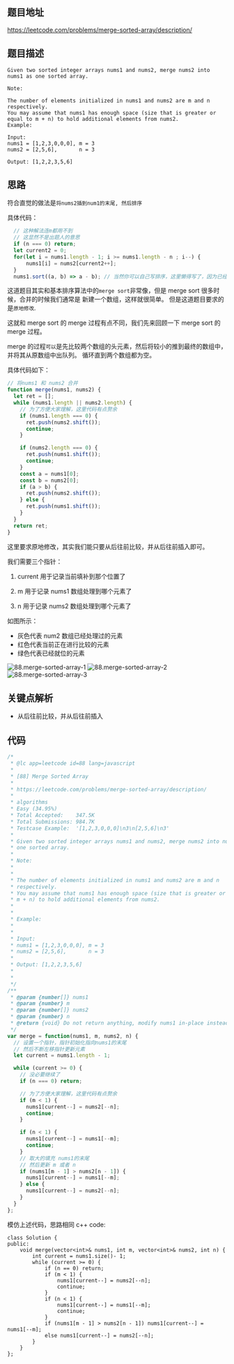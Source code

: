 ## 题目地址

https://leetcode.com/problems/merge-sorted-array/description/

## 题目描述

```
Given two sorted integer arrays nums1 and nums2, merge nums2 into nums1 as one sorted array.

Note:

The number of elements initialized in nums1 and nums2 are m and n respectively.
You may assume that nums1 has enough space (size that is greater or equal to m + n) to hold additional elements from nums2.
Example:

Input:
nums1 = [1,2,3,0,0,0], m = 3
nums2 = [2,5,6],       n = 3

Output: [1,2,2,3,5,6]
```

## 思路

符合直觉的做法是`将nums2插到num1的末尾, 然后排序`


具体代码：

```js
  // 这种解法连m都用不到
  // 这显然不是出题人的意思
  if (n === 0) return;
  let current2 = 0;
  for(let i = nums1.length - 1; i >= nums1.length - n ; i--) {
      nums1[i] = nums2[current2++];
  }
  nums1.sort((a, b) => a - b); // 当然你可以自己写排序，这里懒得写了，因为已经偏离了题目本身

```

这道题目其实和基本排序算法中的`merge sort`非常像，但是 merge sort 很多时候，合并的时候我们通常是
新建一个数组，这样就很简单。 但是这道题目要求的是`原地修改`.

这就和 merge sort 的 merge 过程有点不同，我们先来回顾一下 merge sort 的 merge 过程。

merge 的过程`可以`是先比较两个数组的头元素，然后将较小的推到最终的数组中，并将其从原数组中出队列。
循环直到两个数组都为空。

具体代码如下：

```js
// 将nums1 和 nums2 合并
function merge(nums1, nums2) {
  let ret = [];
  while (nums1.length || nums2.length) {
    // 为了方便大家理解，这里代码有点赘余
    if (nums1.length === 0) {
      ret.push(nums2.shift());
      continue;
    }

    if (nums2.length === 0) {
      ret.push(nums1.shift());
      continue;
    }
    const a = nums1[0];
    const b = nums2[0];
    if (a > b) {
      ret.push(nums2.shift());
    } else {
      ret.push(nums1.shift());
    }
  }
  return ret;
}
```

这里要求原地修改，其实我们能只要从后往前比较，并从后往前插入即可。

我们需要三个指针：

1. current 用于记录当前填补到那个位置了

2. m 用于记录 nums1 数组处理到哪个元素了

3. n 用于记录 nums2 数组处理到哪个元素了

如图所示：

- 灰色代表 num2 数组已经处理过的元素
- 红色代表当前正在进行比较的元素
- 绿色代表已经就位的元素

![88.merge-sorted-array-1](../assets/problems/88.merge-sorted-array-1.png)
![88.merge-sorted-array-2](../assets/problems/88.merge-sorted-array-2.png)
![88.merge-sorted-array-3](../assets/problems/88.merge-sorted-array-3.png)

## 关键点解析

- 从后往前比较，并从后往前插入

## 代码

```js
/*
 * @lc app=leetcode id=88 lang=javascript
 *
 * [88] Merge Sorted Array
 *
 * https://leetcode.com/problems/merge-sorted-array/description/
 *
 * algorithms
 * Easy (34.95%)
 * Total Accepted:    347.5K
 * Total Submissions: 984.7K
 * Testcase Example:  '[1,2,3,0,0,0]\n3\n[2,5,6]\n3'
 *
 * Given two sorted integer arrays nums1 and nums2, merge nums2 into nums1 as
 * one sorted array.
 *
 * Note:
 *
 *
 * The number of elements initialized in nums1 and nums2 are m and n
 * respectively.
 * You may assume that nums1 has enough space (size that is greater or equal to
 * m + n) to hold additional elements from nums2.
 *
 *
 * Example:
 *
 *
 * Input:
 * nums1 = [1,2,3,0,0,0], m = 3
 * nums2 = [2,5,6],       n = 3
 *
 * Output: [1,2,2,3,5,6]
 *
 *
 */
/**
 * @param {number[]} nums1
 * @param {number} m
 * @param {number[]} nums2
 * @param {number} n
 * @return {void} Do not return anything, modify nums1 in-place instead.
 */
var merge = function(nums1, m, nums2, n) {
  // 设置一个指针，指针初始化指向nums1的末尾
  // 然后不断左移指针更新元素
  let current = nums1.length - 1;

  while (current >= 0) {
    // 没必要继续了
    if (n === 0) return;

    // 为了方便大家理解，这里代码有点赘余
    if (m < 1) {
      nums1[current--] = nums2[--n];
      continue;
    }

    if (n < 1) {
      nums1[current--] = nums1[--m];
      continue;
    }
    // 取大的填充 nums1的末尾
    // 然后更新 m 或者 n
    if (nums1[m - 1] > nums2[n - 1]) {
      nums1[current--] = nums1[--m];
    } else {
      nums1[current--] = nums2[--n];
    }
  }
};
```
模仿上述代码，思路相同
c++ code:
```
class Solution {
public:
    void merge(vector<int>& nums1, int m, vector<int>& nums2, int n) {
        int current = nums1.size()- 1;
        while (current >= 0) {
            if (n == 0) return;
            if (m < 1) {
                nums1[current--] = nums2[--n];
                continue;
            }
            if (n < 1) {
                nums1[current--] = nums1[--m];
                continue;
            }
            if (nums1[m - 1] > nums2[n - 1]) nums1[current--] = nums1[--m];
            else nums1[current--] = nums2[--n];
        }
    }
};
```
